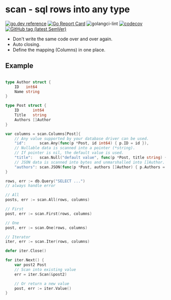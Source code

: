 # scan - sql rows into any type

[![go.dev reference](https://img.shields.io/badge/go.dev-reference-007d9c?logo=go&logoColor=white)](https://pkg.go.dev/github.com/wroge/scan)
[![Go Report Card](https://goreportcard.com/badge/github.com/wroge/scan)](https://goreportcard.com/report/github.com/wroge/scan)
![golangci-lint](https://github.com/wroge/scan/workflows/golangci-lint/badge.svg)
[![codecov](https://codecov.io/gh/wroge/scan/branch/main/graph/badge.svg?token=SBSedMOGHR)](https://codecov.io/gh/wroge/scan)
[![GitHub tag (latest SemVer)](https://img.shields.io/github/tag/wroge/scan.svg?style=social)](https://github.com/wroge/scan/tags)

- Don't write the same code over and over again.
- Auto closing.
- Define the mapping (Columns) in one place.

## Example

```go 

type Author struct {
	ID   int64
	Name string
}

type Post struct {
	ID      int64
	Title   string
	Authors []Author
}

var columns = scan.Columns[Post]{
	// Any value supported by your database driver can be used.
	"id":      scan.Any(func(p *Post, id int64) { p.ID = id }),
	// Nullable data is scanned into a pointer (*string).
	// If pointer is nil, the default value is used.
	"title":   scan.Null("default value", func(p *Post, title string) { p.Title = title }),
	// JSON data is scanned into bytes and unmarshalled into []Author.
	"authors": scan.JSON(func(p *Post, authors []Author) { p.Authors = authors }),
}

rows, err := db.Query("SELECT ...")
// always handle error

// All
posts, err := scan.All(rows, columns)

// First
post, err := scan.First(rows, columns)

// One
post, err := scan.One(rows, columns)

// Iterator
iter, err := scan.Iter(rows, columns)

defer iter.Close()

for iter.Next() {
	var post2 Post 
	// Scan into existing value
	err = iter.Scan(&post2)

	// Or return a new value
	post, err := iter.Value()
}
```